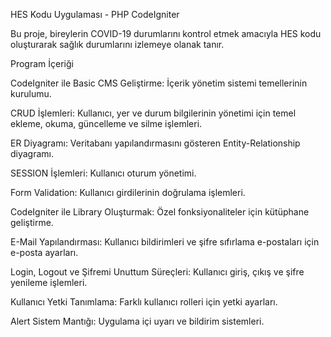 HES Kodu Uygulaması - PHP CodeIgniter

Bu proje, bireylerin COVID-19 durumlarını kontrol etmek amacıyla HES kodu oluşturarak sağlık durumlarını izlemeye olanak tanır.

Program İçeriği

CodeIgniter ile Basic CMS Geliştirme: İçerik yönetim sistemi temellerinin kurulumu.

CRUD İşlemleri: Kullanıcı, yer ve durum bilgilerinin yönetimi için temel ekleme, okuma, güncelleme ve silme işlemleri.

ER Diyagramı: Veritabanı yapılandırmasını gösteren Entity-Relationship diyagramı.

SESSION İşlemleri: Kullanıcı oturum yönetimi.

Form Validation: Kullanıcı girdilerinin doğrulama işlemleri.

CodeIgniter ile Library Oluşturmak: Özel fonksiyonaliteler için kütüphane geliştirme.

E-Mail Yapılandırması: Kullanıcı bildirimleri ve şifre sıfırlama e-postaları için e-posta ayarları.

Login, Logout ve Şifremi Unuttum Süreçleri: Kullanıcı giriş, çıkış ve şifre yenileme işlemleri.

Kullanıcı Yetki Tanımlama: Farklı kullanıcı rolleri için yetki ayarları.

Alert Sistem Mantığı: Uygulama içi uyarı ve bildirim sistemleri.




